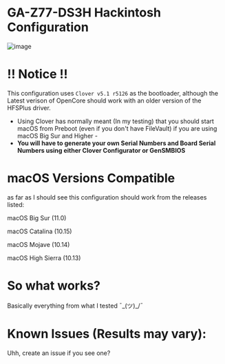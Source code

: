 # GA-Z77-DS3H Hackintosh Configuration

![image](https://user-images.githubusercontent.com/24486206/111170940-5efd8f00-859c-11eb-92ba-bf0ae09a10e9.png)

# !! Notice !!
This configuration uses ```Clover v5.1 r5126``` as the bootloader, although the Latest verison of OpenCore should work with an older version of the HFSPlus driver.

- Using Clover has normally meant (In my testing) that you should start macOS from Preboot (even if you don't have FileVault) if you are using macOS Big Sur and Higher -
- **You will have to generate your own Serial Numbers and Board Serial Numbers using either Clover Configurator or GenSMBIOS**

# macOS Versions Compatible
as far as I should see this configuration should work from the releases listed:

macOS Big Sur (11.0)

macOS Catalina (10.15)

macOS Mojave (10.14)

macOS High Sierra (10.13)

# So what works?

Basically everything from what I tested ¯\_(ツ)_/¯

# Known Issues (Results may vary):

Uhh, create an issue if you see one?

